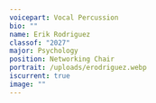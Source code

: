 ```yaml
---
voicepart: Vocal Percussion
bio: ""
name: Erik Rodriguez
classof: "2027"
major: Psychology
position: Networking Chair
portrait: /uploads/erodriguez.webp
iscurrent: true
image: ""
---
```

